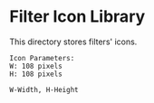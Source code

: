 # Filter Icon Library
This directory stores filters' icons.

```
Icon Parameters:
W: 108 pixels
H: 108 pixels

W-Width, H-Height
```